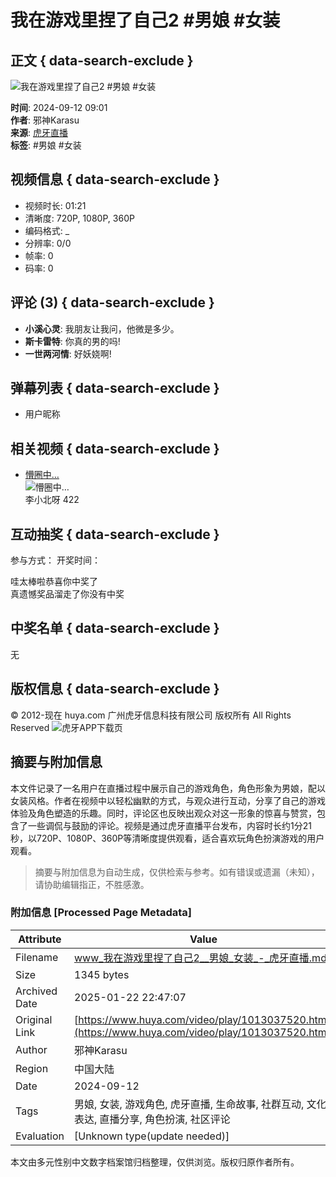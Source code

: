 # 我在游戏里捏了自己2 #男娘 #女装

## 正文 { data-search-exclude }


![我在游戏里捏了自己2 #男娘 #女装](https://v-huya-img2.msstatic.com/transfer/2437/1013037520/104.jpg?x-oss-process=style/320x180&t=1726122020395)

**时间**: 2024-09-12 09:01  
**作者**: 邪神Karasu  
**来源**: [虎牙直播](https://www.huya.com/video/u/1239534600991)  
**标签**: #男娘 #女装  

## 视频信息 { data-search-exclude }
- 视频时长: 01:21
- 清晰度: 720P, 1080P, 360P
- 编码格式: _
- 分辨率: 0/0
- 帧率: 0
- 码率: 0

## 评论 (3) { data-search-exclude }
- **小溪心灵**: 我朋友让我问，他微是多少。
- **斯卡雷特**: 你真的男的吗!
- **一世两河情**: 好妖娆啊!

## 弹幕列表 { data-search-exclude }
- 用户昵称

## 相关视频 { data-search-exclude }
- [懵圈中…](https://www.huya.com/video/play/1039994048.html)  
  ![懵圈中…](https://v-huya-img2.msstatic.com/transfer/2504/1039994048/104.jpg?x-oss-process=style/320x180&t=1737360634305)  
  李小北呀 422

## 互动抽奖 { data-search-exclude }
参与方式：
开奖时间：

哇太棒啦恭喜你中奖了  
真遗憾奖品溜走了你没有中奖  

## 中奖名单   { data-search-exclude }
无

## 版权信息 { data-search-exclude }
© 2012-现在 huya.com 广州虎牙信息科技有限公司 版权所有 All Rights Reserved
![虎牙APP下载页](https://a.msstatic.com/huya/hd/h5/static-source/main/HuyaAppQrCode210909.png)
<!-- tcd_original_link https://www.huya.com/video/play/1013037520.html -->


## 摘要与附加信息

<!-- tcd_abstract -->
本文件记录了一名用户在直播过程中展示自己的游戏角色，角色形象为男娘，配以女装风格。作者在视频中以轻松幽默的方式，与观众进行互动，分享了自己的游戏体验及角色塑造的乐趣。同时，评论区也反映出观众对这一形象的惊喜与赞赏，包含了一些调侃与鼓励的评论。视频是通过虎牙直播平台发布，内容时长约1分21秒，以720P、1080P、360P等清晰度提供观看，适合喜欢玩角色扮演游戏的用户观看。
<!-- tcd_abstract_end -->

> 摘要与附加信息为自动生成，仅供检索与参考。如有错误或遗漏（未知），请协助编辑指正，不胜感激。

### 附加信息 [Processed Page Metadata]

| Attribute       | Value                                  |
|-----------------|----------------------------------------|
| Filename        | www_我在游戏里捏了自己2__男娘_女装_-_虎牙直播.md                             |
| Size            | 1345 bytes                           |
| Archived Date   | 2025-01-22 22:47:07                             |
| Original Link   | [https://www.huya.com/video/play/1013037520.html](https://www.huya.com/video/play/1013037520.html)                       |
| Author          | 邪神Karasu                               |
| Region          | 中国大陆                               |
| Date            | 2024-09-12                                 |
| Tags            | 男娘, 女装, 游戏角色, 虎牙直播, 生命故事, 社群互动, 文化表达, 直播分享, 角色扮演, 社区评论                                 |
| Evaluation            | [Unknown type(update needed)]                                 |
<!-- tcd_table_end -->

本文由多元性别中文数字档案馆归档整理，仅供浏览。版权归原作者所有。
